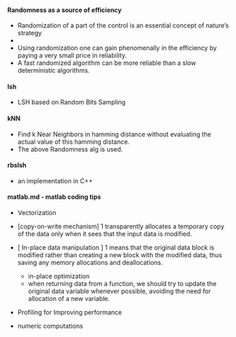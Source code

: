   
#### Randomness as a source of efficiency 
* Randomization of a part of the control is an essential concept of nature’s strategy  
* 
* Using randomization one can gain phenomenally in the efficiency by paying a very small price in reliability.  
* A fast randomized algorithm can be more reliable than a slow deterministic algorithms.  
 
#### lsh
* LSH based on Random Bits Sampling

#### kNN
* Find k Near Neighbors in hamming distance without evaluating the actual value of this hamming distance.
* The above Randomness alg is used.

#### rbslsh
* an implementation in C++   

#### matlab.md - matlab coding tips     
* Vectorization  

* [copy-on-write mechanism] 1 transparently allocates a temporary copy of the data only when it sees that the input data is modified.

* [ In-place data manipulation ] 1 means that the original data block is modified rather than creating a new block with the modified data, thus saving any memory allocations and deallocations.
  - in-place optimization  
  - when returning data from a function, we should try to update the original data variable whenever possible, avoiding the need for allocation of a new variable.  

* Profiling for Improving performance


* numeric computations
